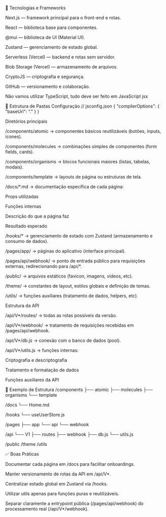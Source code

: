 📌 Tecnologias e Frameworks

Next.js — framework principal para o front-end e rotas.

React — biblioteca base para componentes.

@mui — biblioteca de UI (Material UI).

Zustand — gerenciamento de estado global.

Serverless (Vercel) — backend e rotas sem servidor.

Blob Storage (Vercel) — armazenamento de arquivos.

CryptoJS — criptografia e segurança.

GitHub — versionamento e colaboração.

Não vamos utilizar TypeScript, tudo deve ser feito em JavaScript jsx

📂 Estrutura de Pastas
Configuração
// jsconfig.json
{
  "compilerOptions": {
    "baseUrl": "."
  }
}

Diretórios principais

/components/atomic → componentes básicos reutilizáveis (botões, inputs, ícones).

/components/molecules → combinações simples de componentes (form fields, cards).

/components/organisms → blocos funcionais maiores (listas, tabelas, modais).

/components/template → layouts de página ou estruturas de tela.

/docs/*.md → documentação específica de cada página:

Props utilizadas

Funções internas

Descrição do que a página faz

Resultado esperado

/hooks/* → gerenciamento de estado com Zustand (armazenamento e consumo de dados).

/pages/app/ → páginas do aplicativo (interface principal).

/pages/api/webhook/ → ponto de entrada público para requisições externas, redirecionando para /api/*.

/public/ → arquivos estáticos (favicon, imagens, vídeos, etc).

/theme/ → constantes de layout, estilos globais e definição de temas.

/utils/ → funções auxiliares (tratamento de dados, helpers, etc).

Estrutura da API

/api/V*/routes/ → todas as rotas possíveis da versão.

/api/V*/webhook/ → tratamento de requisições recebidas em /pages/api/webhook.

/api/V*/db.js → conexão com o banco de dados (pool).

/api/V*/utils.js → funções internas:

Criptografia e descriptografia

Tratamento e formatação de dados

Funções auxiliares da API

🌳 Exemplo de Estrutura
/components
  ├── atomic
  ├── molecules
  ├── organisms
  └── template

/docs
  └── Home.md

/hooks
  └── useUserStore.js

/pages
  ├── app
  └── api
      └── webhook

/api
  └── V1
      ├── routes
      ├── webhook
      ├── db.js
      └── utils.js

/public
/theme
/utils

✅ Boas Práticas

Documentar cada página em /docs para facilitar onboardings.

Manter versionamento de rotas da API em /api/V*.

Centralizar estado global em Zustand via /hooks.

Utilizar utils apenas para funções puras e reutilizáveis.

Separar claramente a entrypoint pública (/pages/api/webhook) do processamento real (/api/V*/webhook).

